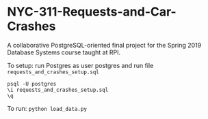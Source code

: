 # NYC-311-Requests-and-Car-Crashes
A collaborative PostgreSQL-oriented final project for the Spring 2019 Database Systems course taught at RPI.

To setup: run Postgres as user postgres and run file `requests_and_crashes_setup.sql`
```
psql -U postgres
\i requests_and_crashes_setup.sql
\q
```

To run: `python load_data.py`
